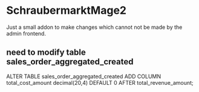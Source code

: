 # SchraubermarktMage2

Just a small addon to make changes which cannot not be made by the admin frontend.

## need to modify table sales_order_aggregated_created
 ALTER TABLE sales_order_aggregated_created ADD COLUMN total_cost_amount decimal(20,4) DEFAULT 0 AFTER total_revenue_amount;
